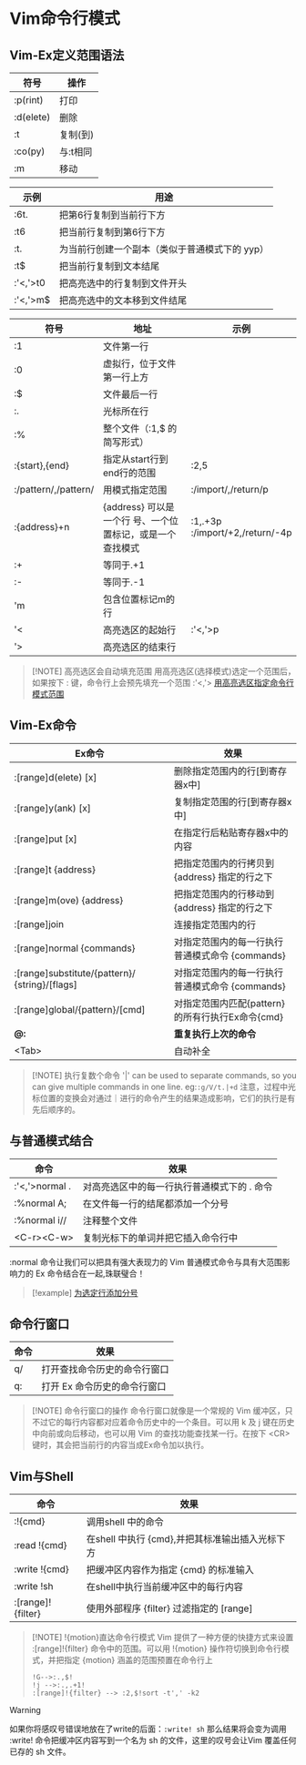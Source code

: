 # Vim命令行模式

## Vim-Ex定义范围语法

| 符号            | 操作        |
| ------------- | --------- |
| :p(rint)      | 打印        |
| :d(elete)<br> | 删除        |
| :t            | 复制(到)<br> |
| :co(py)       | 与:t相同     |
| :m            | 移动        |

| 示例       | 用途                        |
| -------- | ------------------------- |
| :6t.     | 把第6行复制到当前行下方              |
| :t6      | 把当前行复制到第6行下方              |
| :t.      | 为当前行创建一个副本（类似于普通模式下的 yyp） |
| :t$      | 把当前行复制到文本结尾               |
| :'<,'>t0 | 把高亮选中的行复制到文件开头            |
| :'<,'>m$ | 把高亮选中的文本移到文件结尾            |

| 符号                   | 地址                                 | 示例                                 |
| -------------------- | ---------------------------------- | ---------------------------------- |
| :1                   | 文件第一行                              |                                    |
| :0                   | 虚拟行，位于文件第一行上方                      |                                    |
| :$                   | 文件最后一行                             |                                    |
| :.                   | 光标所在行                              |                                    |
| :%                   | 整个文件（:1,$ 的简写形式）                   |                                    |
| :{start},{end}<br>   | 指定从start行到end行的范围                  | :2,5                               |
| :/pattern/,/pattern/ | 用模式指定范围                            | :/import/,/return/p                |
| :{address}+n<br>     | {address} 可以是一个行 号、一个位置标记，或是一个查找模式 | :1,.+3p<br>:/import/+2,/return/-4p |
| :+                   | 等同于.+1                             |                                    |
| :-                   | 等同于.-1                             |                                    |
| 'm                   | 包含位置标记m的行                          |                                    |
| '<                   | 高亮选区的起始行                           | :'<,'>p                            |
| '>                   | 高亮选区的结束行                           |                                    |

> [!NOTE] 高亮选区会自动填充范围
> 用高亮选区(选择模式)选定一个范围后，如果按下 : 键，命令行上会预先填充一个范围 :'<,'>
> [用高亮选区指定命令行模式范围](files/books/Vim.pdf#page=116&selection=75,0,75,9)

## Vim-Ex命令

| Ex命令                                           | 效果                               |
| ---------------------------------------------- | -------------------------------- |
| :[range]d(elete) [x]                           | 删除指定范围内的行[到寄存器x中]                |
| :[range]y(ank) [x]                             | 复制指定范围的行[到寄存器x中]                 |
| :[range]put [x]                                | 在指定行后粘贴寄存器x中的内容                  |
| :[range]t {address}                            | 把指定范围内的行拷贝到 {address} 指定的行之下     |
| :[range]m(ove) {address}                       | 把指定范围内的行移动到 {address} 指定的行之下     |
| :[range]join                                   | 连接指定范围内的行                        |
| :[range]normal {commands}                      | 对指定范围内的每一行执行普通模式命令 {commands}    |
| :[range]substitute/{pattern}/ {string}/[flags] | 对指定范围内的每一行执行普通模式命令 {commands}    |
| :[range]global/{pattern}/[cmd]                 | 对指定范围内匹配{pattern}的所有行执行Ex命令{cmd} |
| **@:**                                         | **重复执行上次的命令**                    |
| \<Tab>                                         | 自动补全                             |


> [!NOTE] 执行复数个命令
> '|' can be used to separate commands, so you can give multiple commands in one line.
> eg:`:g/V/t.|+d`
> 注意，过程中光标位置的变换会对通过｜进行的命令产生的结果造成影响，它们的执行是有先后顺序的。

## 与普通模式结合

| 命令             | 效果                      |
| -------------- | ----------------------- |
| :'<,'>normal . | 对高亮选区中的每一行执行普通模式下的 . 命令 |
| :%normal A;    | 在文件每一行的结尾都添加一个分号        |
| :%normal i//   | 注释整个文件                  |
| \<C-r>\<C-w>   | 复制光标下的单词并把它插入命令行中       |

:normal 命令让我们可以把具有强大表现力的 Vim 普通模式命令与具有大范围影响力的 Ex 命令结合在一起,珠联璧合！

> [!example] 
> [为选定行添加分号](files/books/Vim.pdf#page=124&selection=32,0,33,6)

## 命令行窗口

| 命令  | 效果               |
| --- | ---------------- |
| q/  | 打开查找命令历史的命令行窗口   |
| q:  | 打开 Ex 命令历史的命令行窗口 |

> [!NOTE] 命令行窗口的操作
> 命令行窗口就像是一个常规的 Vim 缓冲区，只不过它的每行内容都对应着命令历史中的一个条目。可以用 k 及 j 键在历史中向前或向后移动，也可以用 Vim 的查找功能查找某一行。在按下 \<CR> 键时，其会把当前行的内容当成Ex命令加以执行。

## Vim与Shell

| 命令                | 效果                             |
| ----------------- | ------------------------------ |
| :!{cmd}           | 调用shell 中的命令                   |
| :read !{cmd}      | 在shell 中执行 {cmd},并把其标准输出插入光标下方 |
| :write !{cmd}<br> | 把缓冲区内容作为指定 {cmd} 的标准输入         |
| :write !sh<br>    | 在shell中执行当前缓冲区中的每行内容           |
| :[range]!{filter} | 使用外部程序 {filter} 过滤指定的 [range]  |

> [!NOTE] !{motion}直达命令行模式
> Vim 提供了一种方便的快捷方式来设置 :[range]!{filter} 命令中的范围。可以用 !{motion} 操作符切换到命令行模式，并把指定 {motion} 涵盖的范围预置在命令行上
> ```
> !G-->:.,$!
> !j -->:.,.+1!
> :[range]!{filter} --> :2,$!sort -t',' -k2
> ```

> [!warning]
> 如果你将感叹号错误地放在了write的后面：```:write! sh```
> 那么结果将会变为调用 :write! 命令把缓冲区内容写到一个名为 sh 的文件，这里的叹号会让Vim 覆盖任何已存的 sh 文件。
